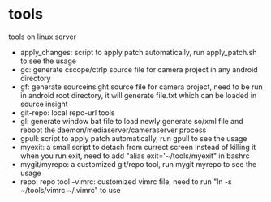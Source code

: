 # tools
tools on linux server

  - apply_changes: script to apply patch automatically, run apply_patch.sh to see the usage
  - gc:            generate cscope/ctrlp source file for camera project in any android directory
  - gf:            generate sourceinsight source file for camera project, need
                   to be run in android root directory, it will generate file.txt
                   which can be loaded in source insight
  - git-repo:      local repo-url tools
  - gl:            generate window bat file to load newly generate so/xml file and reboot
                   the daemon/mediaserver/cameraserver process
  - gpull:         script to apply patch automatically, run gpull to see the usage
  - myexit:        a small script to detach from currect screen instead of killing it
                   when you run exit, need to add "alias exit='~/tools/myexit" in bashrc
  - mygit/myrepo:  a customized git/repo tool, run mygit myrepo to see the usage
  - repo:          repo tool
  -vimrc:          customized vimrc file, need to run "ln -s ~/tools/vimrc
               ~/.vimrc" to use
